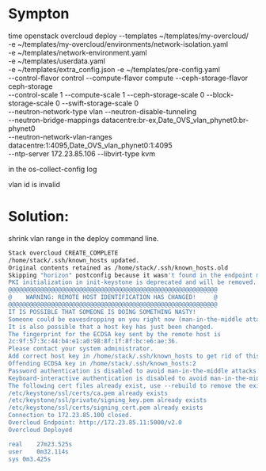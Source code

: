 
# Sympton

time openstack overcloud deploy   --templates   ~/templates/my-overcloud/             \
-e ~/templates/my-overcloud/environments/network-isolation.yaml                   \
-e ~/templates/network-environment.yaml \
-e ~/templates/userdata.yaml \
-e ~/templates/extra_config.json -e ~/templates/pre-config.yaml       \
--control-flavor control --compute-flavor compute   --ceph-storage-flavor ceph-storage     \
--control-scale 1    --compute-scale 1  --ceph-storage-scale 0 --block-storage-scale 0   --swift-storage-scale 0   \
--neutron-network-type vlan    --neutron-disable-tunneling   \
--neutron-bridge-mappings datacentre:br-ex,Date_OVS_vlan_phynet0:br-phynet0  \
--neutron-network-vlan-ranges datacentre:1:4095,Date_OVS_vlan_phynet0:1:4095      \
--ntp-server   172.23.85.106   --libvirt-type  kvm


in the os-collect-config log 

vlan id is invalid 


# Solution:

shrink vlan range in the deploy command line. 


```bash 
Stack overcloud CREATE_COMPLETE
/home/stack/.ssh/known_hosts updated.
Original contents retained as /home/stack/.ssh/known_hosts.old
Skipping "horizon" postconfig because it wasn't found in the endpoint map output
PKI initialization in init-keystone is deprecated and will be removed.
@@@@@@@@@@@@@@@@@@@@@@@@@@@@@@@@@@@@@@@@@@@@@@@@@@@@@@@@@@@
@    WARNING: REMOTE HOST IDENTIFICATION HAS CHANGED!     @
@@@@@@@@@@@@@@@@@@@@@@@@@@@@@@@@@@@@@@@@@@@@@@@@@@@@@@@@@@@
IT IS POSSIBLE THAT SOMEONE IS DOING SOMETHING NASTY!
Someone could be eavesdropping on you right now (man-in-the-middle attack)!
It is also possible that a host key has just been changed.
The fingerprint for the ECDSA key sent by the remote host is
2c:9f:57:3c:44:b4:e1:a0:98:8f:1f:8f:bc:e6:ae:36.
Please contact your system administrator.
Add correct host key in /home/stack/.ssh/known_hosts to get rid of this message.
Offending ECDSA key in /home/stack/.ssh/known_hosts:2
Password authentication is disabled to avoid man-in-the-middle attacks.
Keyboard-interactive authentication is disabled to avoid man-in-the-middle attacks.
The following cert files already exist, use --rebuild to remove the existing files before regenerating:
/etc/keystone/ssl/certs/ca.pem already exists
/etc/keystone/ssl/private/signing_key.pem already exists
/etc/keystone/ssl/certs/signing_cert.pem already exists
Connection to 172.23.85.100 closed.
Overcloud Endpoint: http://172.23.85.11:5000/v2.0
Overcloud Deployed

real	27m23.525s
user	0m32.114s
sys	0m3.425s



```
